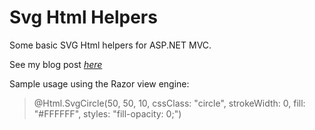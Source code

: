 Svg Html Helpers
==============

Some basic SVG Html helpers for ASP.NET MVC.

See my blog post *[here](http://blog.concentra.co.uk/2013/01/04/an-introduction-to-custom-svg-charting-using-mvc-and-razor-3/)*

Sample usage using the Razor view engine:
>@Html.SvgCircle(50, 50, 10, cssClass: "circle", strokeWidth: 0, fill: "#FFFFFF", styles: "fill-opacity: 0;")
